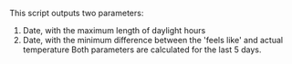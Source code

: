This script outputs two parameters:
1. Date, with the maximum length of daylight hours
2. Date, with the minimum difference between the 'feels like' and actual temperature
Both parameters are calculated for the last 5 days.
